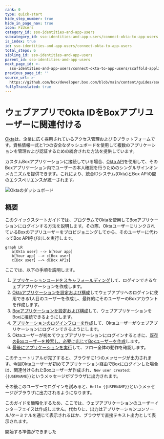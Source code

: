 ```yaml
---
rank: 0
type: quick-start
hide_step_number: true
hide_in_page_nav: true
icon: FiUsers
category_id: sso-identities-and-app-users
subcategory_id: sso-identities-and-app-users/connect-okta-to-app-users
is_index: true
id: sso-identities-and-app-users/connect-okta-to-app-users
total_steps: 6
sibling_id: sso-identities-and-app-users
parent_id: sso-identities-and-app-users
next_page_id: >-
  sso-identities-and-app-users/connect-okta-to-app-users/scaffold-application-code
previous_page_id: ''
source_url: >-
  https://github.com/box/developer.box.com/blob/main/content/guides/sso-identities-and-app-users/connect-okta-to-app-users/0-index.md
fullyTranslated: true
---
```

# ウェブアプリでOkta IDをBoxアプリユーザーに関連付ける

[Okta][okta]は、企業に広く採用されているアクセス管理およびIDプラットフォームです。資格情報一式と1つの安全なダッシュボードを使用して複数のアプリケーションを管理および認証するための統合された方法を提供しています。

カスタムBoxアプリケーションに接続している場合、[Okta API][okta-dev]を使用して、そのBoxアプリケーション内でユーザーの本人確認を行うためのシングルサインオンメカニズムを提供できます。これにより、統合IDシステム(Okta)とBox APIの間のエクスペリエンスが統一されます。

<ImageFrame noborder center shadow>

![Oktaのダッシュボード](./img/okta-dashboard.png)

</ImageFrame>

## 概要

このクイックスタートガイドでは、プログラムでOktaを使用してBoxアプリケーションにログインする方法を説明します。その際、OktaユーザーにリンクされているBoxのアプリユーザーをプロビジョニングしてから、そのユーザーに代わってBox API呼び出しを実行します。

```mermaid;height=100px,width=500px
graph LR
   a[Okta user] --> b[Your app]
   b[Your app] --> c[Box user]
   c[Box user] --> d[Box APIs]
```

ここでは、以下の手順を説明します。

1. [アプリケーションコードをスキャフォールディング][step1]して、ログインできるウェブアプリケーションを作成します。
2. [Oktaアプリケーションを設定および構成][step2]してウェブアプリへのログインに使用できる1人目のユーザーを作成し、最終的にそのユーザーのBoxアカウントを作成します。
3. [Boxアプリケーションを設定および構成][step3]して、ウェブアプリケーションをBoxに接続できるようにします。
4. [アプリケーションのログインフローを作成][step4]して、Oktaユーザーがウェブアプリケーションにログインできるようにします。
5. Oktaユーザーが初めてウェブアプリケーションにログインするときに、[既存のBoxユーザーを検索し、必要に応じてBoxユーザーを作成][step5]します。
6. [最後にアプリケーションを実行][step6]して、フロー全体の動作を確認します。

このチュートリアルが完了すると、ブラウザに1つのメッセージが出力されます。今回Oktaユーザーが初めてアプリケーション経由でBoxにログインした場合は、関連付けられたBoxユーザーが作成され、`New user created: {{USERNAME}}`というメッセージがブラウザに出力されます。

その後このユーザーでログインを試みると、`Hello {{USERNAME}}`というメッセージがブラウザに出力されるようになります。

<Message warning>

このガイドを簡略化するため、ここでは、ウェブアプリケーションのユーザーインターフェイスは作成しません。代わりに、出力はアプリケーションコンソール/ターミナルを通じて表示されるほか、ブラウザで直接テキスト出力として表示されます。

</Message>

<Next>

開始する準備ができました

</Next>

[okta]: https://www.okta.com/

[okta-dev]: https://developer.okta.com/

[step1]: g://sso-identities-and-app-users/connect-okta-to-app-users/scaffold-application-code/

[step2]: g://sso-identities-and-app-users/connect-okta-to-app-users/configure-okta/

[step3]: g://sso-identities-and-app-users/connect-okta-to-app-users/configure-box/

[step4]: g://sso-identities-and-app-users/connect-okta-to-app-users/logging-into-app/

[step5]: g://sso-identities-and-app-users/connect-okta-to-app-users/find-or-create-box-users/

[step6]: g://sso-identities-and-app-users/connect-okta-to-app-users/run-the-app/
